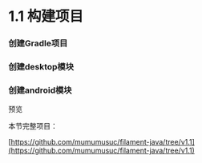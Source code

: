 # 1.1 构建项目

### 创建Gradle项目

### 创建desktop模块

### 创建android模块

预览



本节完整项目：

[https://github.com/mumumusuc/filament-java/tree/v1.1](https://github.com/mumumusuc/filament-java/tree/v1.1)

